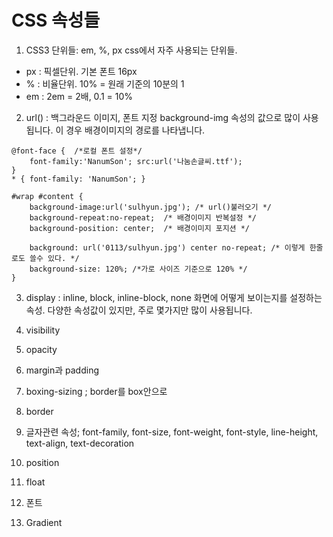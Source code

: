 # CSS 속성들 

1.	CSS3 단위들: em, %, px
css에서 자주 사용되는 단위들.
 - px : 픽셀단위. 기본 폰트 16px
 - % : 비율단위. 10% = 원래 기준의 10분의 1
 - em : 2em = 2배, 0.1 = 10%

2.	url() : 백그라운드 이미지, 폰트 지정
background-img 속성의 값으로 많이 사용됩니다. 이 경우 배경이미지의 경로를 나타냅니다.
```
@font-face {  /*로컬 폰트 설정*/
    font-family:'NanumSon'; src:url('나눔손글씨.ttf');
}
* { font-family: 'NanumSon'; }

#wrap #content {
    background-image:url('sulhyun.jpg'); /* url()불러오기 */
    background-repeat:no-repeat;  /* 배경이미지 반복설정 */
    background-position: center;  /* 배경이미지 포지션 */
    
    background: url('0113/sulhyun.jpg') center no-repeat; /* 이렇게 한줄로도 쓸수 있다. */
    background-size: 120%; /*가로 사이즈 기준으로 120% */
}
```
3.	display : inline, block, inline-block, none
화면에 어떻게 보이는지를 설정하는 속성. 다양한 속성값이 있지만, 주로 몇가지만 많이 사용됩니다. 

4.	visibility

5.	opacity

6.	margin과 padding

7.	boxing-sizing ; border를 box안으로

8.	border

9.	글자관련 속성; font-family, font-size, font-weight, font-style,
                      line-height, text-align, text-decoration

10.	position

11.	float

12.	폰트

13.	Gradient











